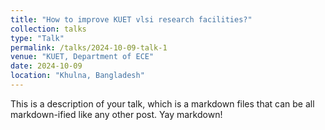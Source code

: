 ```yaml
---
title: "How to improve KUET vlsi research facilities?"
collection: talks
type: "Talk"
permalink: /talks/2024-10-09-talk-1
venue: "KUET, Department of ECE"
date: 2024-10-09
location: "Khulna, Bangladesh"
---
```


This is a description of your talk, which is a markdown files that can be all markdown-ified like any other post. Yay markdown!
